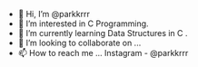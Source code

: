 - 👋 Hi, I’m @parkkrrr
- 👀 I’m interested in C Programming.
- 🌱 I’m currently learning Data Structures in C .
- 💞️ I’m looking to collaborate on ...
- 📫 How to reach me ... Instagram - @parkkrrr

<!---
parkkrrr/parkkrrr is a ✨ special ✨ repository because its `README.md` (this file) appears on your GitHub profile.
You can click the Preview link to take a look at your changes.
--->

